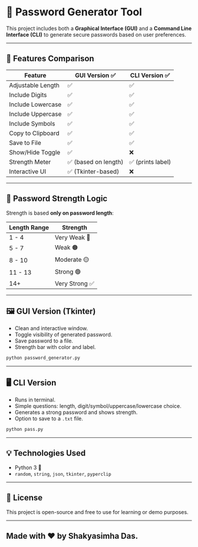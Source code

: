 # 🔐 Password Generator Tool

This project includes both a **Graphical Interface (GUI)** and a **Command Line Interface (CLI)** to generate secure passwords based on user preferences.

---

## 🚀 Features Comparison

| Feature                  | GUI Version ✅                      | CLI Version ✅                       |
|--------------------------|------------------------------------|-------------------------------------|
| Adjustable Length        | ✅                                  | ✅                                   |
| Include Digits           | ✅                                  | ✅                                   |
| Include Lowercase        | ✅                                  | ✅                                   |
| Include Uppercase        | ✅                                  | ✅                                   |
| Include Symbols          | ✅                                  | ✅                                   |
| Copy to Clipboard        | ✅                                  | ✅                                   |
| Save to File             | ✅                                  | ✅                                   |
| Show/Hide Toggle         | ✅                                  | ❌                                   |
| Strength Meter           | ✅ (based on length)                | ✅ (prints label)                    |
| Interactive UI           | ✅ (Tkinter-based)                  | ❌                                   |

---

## 📏 Password Strength Logic

Strength is based **only on password length**:

| Length Range | Strength      |
|--------------|----------------|
| 1 - 4        | Very Weak 🔴    |
| 5 - 7        | Weak 🟠         |
| 8 - 10       | Moderate 🟡     |
| 11 - 13      | Strong 🟢       |
| 14+          | Very Strong ✅  |

---

## 🖼 GUI Version (Tkinter)

- Clean and interactive window.
- Toggle visibility of generated password.
- Save password to a file.
- Strength bar with color and label.

```bash
python password_generator.py
```

---

## 🖥 CLI Version

- Runs in terminal.
- Simple questions: length, digit/symbol/uppercase/lowercase choice.
- Generates a strong password and shows strength.
- Option to save to a `.txt` file.

```bash
python pass.py
```

---

## 💡 Technologies Used

- Python 3 🐍
- `random`, `string`, `json`, `tkinter`, `pyperclip`

---

## 📃 License
This project is open-source and free to use for learning or demo purposes.

---

## Made with ❤️ by Shakyasimha Das.
